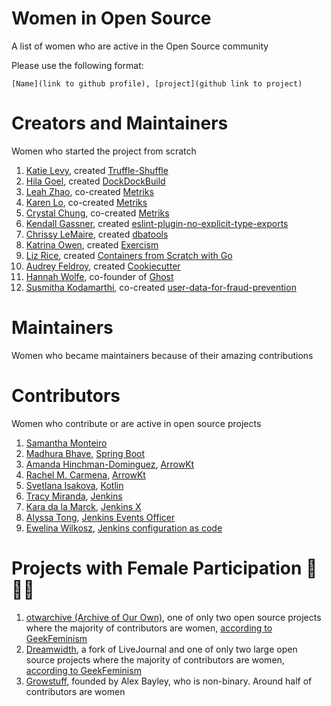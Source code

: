 # Women in Open Source
A list of women who are active in the Open Source community

Please use the following format:
```
[Name](link to github profile), [project](github link to project)
```
# Creators and Maintainers
Women who started the project from scratch

1. [Katie Levy](https://github.com/katielevy1), created [Truffle-Shuffle](https://github.com/intuit/truffle-shuffle)
2. [Hila Goel](https://github.com/HilaG), created [DockDockBuild](https://github.com/intuit/DockDockBuild)
3. [Leah Zhao](https://github.com/wontonswaggie), co-created [Metriks](https://github.com/intuit/metriks)
4. [Karen Lo](https://github.com/karenclo), co-created [Metriks](https://github.com/intuit/metriks)
5. [Crystal Chung](https://github.com/crystal-chung), co-created [Metriks](https://github.com/intuit/metriks)
6. [Kendall Gassner](https://github.com/kendallgassner), created [eslint-plugin-no-explicit-type-exports](https://github.com/intuit/eslint-plugin-no-explicit-type-exports)
7. [Chrissy LeMaire](https://github.com/potatoqualitee), created [dbatools](https://github.com/sqlcollaborative/dbatools)
8. [Katrina Owen](https://github.com/kytrinyx), created [Exercism](https://github.com/exercism)
9. [Liz Rice](https://github.com/lizrice), created [Containers from Scratch with Go](https://github.com/lizrice/containers-from-scratch)
10. [Audrey Feldroy](https://github.com/audreyr), created [Cookiecutter](https://github.com/cookiecutter/cookiecutter)
11. [Hannah Wolfe](https://github.com/ErisDS), co-founder of [Ghost](https://github.com/TryGhost/Ghost)
12. [Susmitha Kodamarthi](https://github.com/skodamarthi), co-created [user-data-for-fraud-prevention](https://github.com/intuit/user-data-for-fraud-prevention)


# Maintainers
Women who became maintainers because of their amazing contributions


# Contributors
Women who contribute or are active in open source projects
1. [Samantha Monteiro](https://github.com/samanthakem)
2. [Madhura Bhave](https://github.com/mbhave), [Spring Boot](https://github.com/spring-projects/spring-boot)
3. [Amanda Hinchman-Dominguez](https://github.com/ahinchman1), [ArrowKt](https://github.com/arrow-kt/arrow-meta)
4. [Rachel M. Carmena](https://github.com/rachelcarmena), [ArrowKt](https://github.com/arrow-kt/arrow)
5. [Svetlana Isakova](https://github.com/svtk), [Kotlin](https://github.com/JetBrains/kotlin)
6. [Tracy Miranda](https://github.com/tracymiranda), [Jenkins](https://github.com/jenkinsci/jenkins)
7. [Kara da la Marck](https://github.com/MarckK), [Jenkins X](https://github.com/jenkins-x)
8. [Alyssa Tong](https://github.com/alyssat), [Jenkins Events Officer](https://jenkins.io/project/board/)
9. [Ewelina Wilkosz](https://github.com/ewelinawilkosz), [Jenkins configuration as code](https://plugins.jenkins.io/configuration-as-code/)

# Projects with Female Participation 💪💪💪
1. [otwarchive (Archive of Our Own)](https://github.com/otwcode/otwarchive), one of only two open source projects where the majority of contributors are women, [according to GeekFeminism](https://geekfeminism.wikia.org/wiki/List_of_women-dominated_projects_in_FLOSS)
2. [Dreamwidth](https://github.com/dreamwidth/dw-free), a fork of LiveJournal and one of only two large open source projects where the majority of contributors are women, [according to GeekFeminism](https://geekfeminism.wikia.org/wiki/List_of_women-dominated_projects_in_FLOSS)
3. [Growstuff](https://github.com/Growstuff/growstuff), founded by Alex Bayley, who is non-binary. Around half of contributors are women
